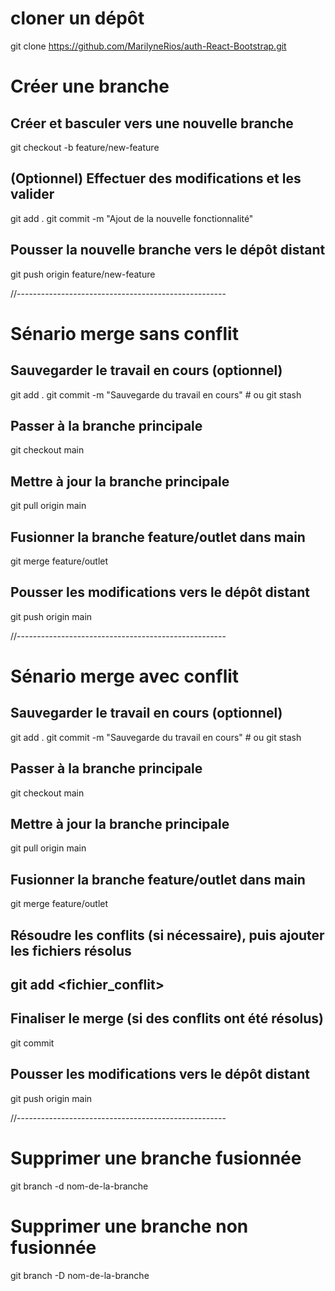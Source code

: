 # cloner un dépôt
git clone https://github.com/MarilyneRios/auth-React-Bootstrap.git


# Créer une branche

## Créer et basculer vers une nouvelle branche
git checkout -b feature/new-feature

## (Optionnel) Effectuer des modifications et les valider
git add .
git commit -m "Ajout de la nouvelle fonctionnalité"

## Pousser la nouvelle branche vers le dépôt distant
git push origin feature/new-feature


//----------------------------------------------------

# Sénario merge sans conflit

## Sauvegarder le travail en cours (optionnel)
git add .
git commit -m "Sauvegarde du travail en cours"  # ou git stash

## Passer à la branche principale
git checkout main

## Mettre à jour la branche principale
git pull origin main

## Fusionner la branche feature/outlet dans main
git merge feature/outlet

## Pousser les modifications vers le dépôt distant
git push origin main

//----------------------------------------------------

# Sénario merge avec conflit

## Sauvegarder le travail en cours (optionnel)
git add .
git commit -m "Sauvegarde du travail en cours"  # ou git stash

## Passer à la branche principale
git checkout main

## Mettre à jour la branche principale
git pull origin main

## Fusionner la branche feature/outlet dans main
git merge feature/outlet

## Résoudre les conflits (si nécessaire), puis ajouter les fichiers résolus
## git add <fichier_conflit>

## Finaliser le merge (si des conflits ont été résolus)
git commit

## Pousser les modifications vers le dépôt distant
git push origin main

//----------------------------------------------------

# Supprimer une branche fusionnée
git branch -d nom-de-la-branche

# Supprimer une branche non fusionnée
git branch -D nom-de-la-branche
